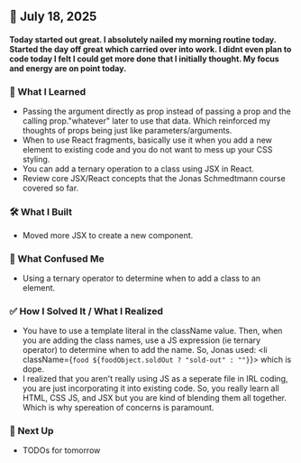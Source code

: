 ## 📅 July 18, 2025

#### Today started out great. I absolutely nailed my morning routine today. Started the day off great which carried over into work. I didnt even plan to code today I felt I could get more done that I initially thought. My focus and energy are on point today.

### 🧠 What I Learned
- Passing the argument directly as prop instead of passing a prop and the calling prop."whatever" later to use that data. Which reinforced my thoughts of props being just like parameters/arguments.
- When to use React fragments, basically use it when you add a new element to existing code and you do not want to mess up your CSS styling.
- You can add a ternary operation to a class using JSX in React.
- Review core JSX/React concepts that the Jonas Schmedtmann course covered so far.

### 🛠️ What I Built
- Moved more JSX to create a new component.

### 🧨 What Confused Me
- Using a ternary operator to determine when to add a class to an element.

### ✅ How I Solved It / What I Realized
- You have to use a template literal in the className value. Then, when you are adding the class names, use a JS expression (ie ternary operator) to determine when to add the name. So, Jonas used: <li className={`food ${foodObject.soldOut ? "sold-out" : ""}`}> which is dope.
- I realized that you aren't really using JS as a seperate file in IRL coding, you are just incorporating it into existing code. So, you really learn all HTML, CSS JS, and JSX but you are kind of blending them all together. Which is why spereation of concerns is paramount.

### 📌 Next Up
- TODOs for tomorrow
